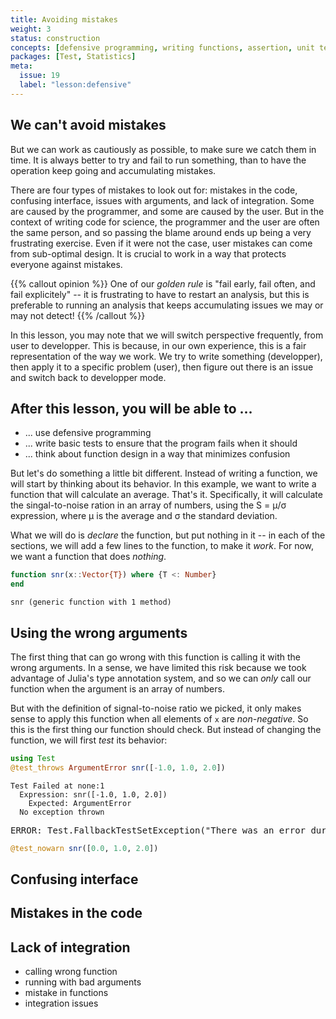 ```yaml
---
title: Avoiding mistakes
weight: 3
status: construction
concepts: [defensive programming, writing functions, assertion, unit testing]
packages: [Test, Statistics]
meta:
  issue: 19
  label: "lesson:defensive"
---
```


## We can't avoid mistakes

But we can work as cautiously as possible, to make sure we catch them in time.
It is always better to try and fail to run something, than to have the operation
keep going and accumulating mistakes.

There are four types of mistakes to look out for: mistakes in the code,
confusing interface, issues with arguments, and lack of integration. Some are
caused by the programmer, and some are caused by the user. But in the context of
writing code for science, the programmer and the user are often the same person,
and so passing the blame around ends up being a very frustrating exercise. Even
if it were not the case, user mistakes can come from sub-optimal design. It is
crucial to work in a way that protects everyone against mistakes.

{{% callout opinion %}}
One of our *golden rule* is "fail early, fail often, and fail explicitely" -- it
is frustrating to have to restart an analysis, but this is preferable to running
an analysis that keeps accumulating issues we may or may not detect!
{{% /callout %}}

In this lesson, you may note that we will switch perspective frequently, from
user to developper. This is because, in our own experience, this is a fair
representation of the way we work. We try to write something (developper), then
apply it to a specific problem (user), then figure out there is an issue and
switch back to developper mode.

## After this lesson, you will be able to ...

- ... use defensive programming
- ... write basic tests to ensure that the program fails when it should
- ... think about function design in a way that minimizes confusion

But let's do something a little bit different. Instead of writing a function, we
will start by thinking about its behavior. In this example, we want to write a
function that will calculate an average. That's it. Specifically, it will
calculate the singal-to-noise ration in an array of numbers, using the S = μ/σ
expression, where μ is the average and σ the standard deviation.

What we will do is *declare* the function, but put nothing in it -- in each of
the sections, we will add a few lines to the function, to make it *work*. For
now, we want a function that does *nothing*.

````julia
function snr(x::Vector{T}) where {T <: Number}
end
````


````
snr (generic function with 1 method)
````





## Using the wrong arguments

The first thing that can go wrong with this function is calling it with the
wrong arguments. In a sense, we have limited this risk because we took advantage
of Julia's type annotation system, and so we can *only* call our function when
the argument is an array of numbers.

But with the definition of signal-to-noise ratio we picked, it only makes sense
to apply this function when all elements of `x` are *non-negative*. So this is
the first thing our function should check. But instead of changing the function,
we will first *test* its behavior:

````julia
using Test
@test_throws ArgumentError snr([-1.0, 1.0, 2.0])
````


````
Test Failed at none:1
  Expression: snr([-1.0, 1.0, 2.0])
    Expected: ArgumentError
  No exception thrown
````


<pre class="julia-error">
ERROR: Test.FallbackTestSetException&#40;&quot;There was an error during testing&quot;&#41;
</pre>


````julia
@test_nowarn snr([0.0, 1.0, 2.0])
````





## Confusing interface

## Mistakes in the code


## Lack of integration

- calling wrong function
- running with bad arguments
- mistake in functions
- integration issues
